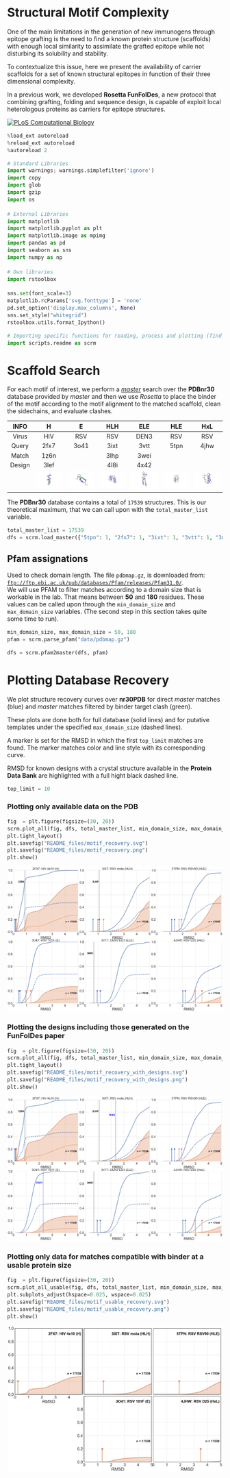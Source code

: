
# Structural Motif Complexity

One of the main limitations in the generation of new immunogens through epitope grafting is the need to find a known protein structure (scaffolds) with enough local similarity to assimilate the grafted epitope while not disturbing its solubility and stability. 

To contextualize this issue, here we present the availability of carrier scaffolds for a set of known structural epitopes in function of their three dimensional complexity.

In a previous work, we developed **Rosetta FunFolDes**, a new protocol that combining grafting, folding and sequence design, is capable of exploit local heterologous proteins as carriers for epitope structures. 

[![PLoS Computational Biology](https://img.shields.io/badge/PLoS%20Computational%20Biology-doi.org/10.1371/journal.pcbi.1006623-green.svg)](https://doi.org/10.1371/journal.pcbi.1006623)


```python
%load_ext autoreload
%reload_ext autoreload
%autoreload 2
```


```python
# Standard Libraries
import warnings; warnings.simplefilter('ignore')
import copy
import glob
import gzip
import os

# External Libraries
import matplotlib
import matplotlib.pyplot as plt
import matplotlib.image as mpimg
import pandas as pd
import seaborn as sns
import numpy as np

# Own libraries
import rstoolbox

sns.set(font_scale=3)
matplotlib.rcParams['svg.fonttype'] = 'none'
pd.set_option('display.max_columns', None)
sns.set_style("whitegrid")
rstoolbox.utils.format_Ipython()
```

```python
# Importing specific functions for reading, process and plotting (find descriptions in scripts/readme.py)
import scripts.readme as scrm
```

# Scaffold Search

For each motif of interest, we perform a [_master_](http://www.grigoryanlab.org/master/) search over the __PDBnr30__ database provided by _master_ and then we use _Rosetta_ to place the binder of the motif according to the motif alignment to the matched scaffold, clean the sidechains, and evaluate clashes.

|__INFO__|__H__|__E__|__HLH__|__ELE__|__HLE__|__HxL__|
|:------:|:---:|:---:|:-----:|:-----:|:-----:|:-----:|
|Virus   |HIV  |RSV  |RSV    |DEN3   |RSV    |RSV    |
|Query   |2fx7 |3o41 |3ixt   |3vtt   |5tpn   |4jhw   |
|Match   |1z6n |     |3lhp   |3wei   |       |       |
|Design  |3lef |     |4l8i   |4x42   |       |       |
||![2fx7](README_files/2fx7.png)|![3o41](README_files/3o41.png)|![3ixt](README_files/3ixt.png)|![3vtt](README_files/3vtt.png)|![5tpn](README_files/5tpn.png)|![4jhw](README_files/4jhw.png)|

The __PDBnr30__ database contains a total of `17539` structures. This is our theoretical maximum, that we can call upon with the `total_master_list` variable.


```python
total_master_list = 17539
dfs = scrm.load_master({"5tpn": 1, "2fx7": 1, "3ixt": 1, "3vtt": 1, "3o41": 1, "4jhw": 1})
```

## Pfam assignations

Used to check domain length. The file ```pdbmap.gz```, is downloaded from: [```ftp://ftp.ebi.ac.uk/pub/databases/Pfam/releases/Pfam31.0/```](ftp://ftp.ebi.ac.uk/pub/databases/Pfam/releases/Pfam31.0/).  
We will use PFAM to filter matches according to a domain size that is workable in the lab. That means between __50__ and __180__ residues. These values can be called upon through the `min_domain_size` and `max_domain_size` variables.
(The second step in this section takes quite some time to run).


```python
min_domain_size, max_domain_size = 50, 180
pfam = scrm.parse_pfam("data/pdbmap.gz")
```


```python
dfs = scrm.pfam2master(dfs, pfam)
```

# Plotting Database Recovery

We plot structure recovery curves over __nr30PDB__ for direct _master_ matches (blue) and _master_ matches filtered by binder target clash (green).

These plots are done both for full database (solid lines) and for putative templates under the specified `max_domain_size` (dashed lines).

A marker is set for the RMSD in which the first `top_limit` matches are found. The marker matches color and line style with its corresponding curve.

RMSD for known designs with a crystal structure available in the **Protein Data Bank** are highlighted with a full hight black dashed line.


```python
top_limit = 10
```

### Plotting only available data on the PDB


```python
fig  = plt.figure(figsize=(30, 20))
scrm.plot_all(fig, dfs, total_master_list, min_domain_size, max_domain_size, top_limit, 0)
plt.tight_layout()
plt.savefig("README_files/motif_recovery.svg")
plt.savefig("README_files/motif_recovery.png")
plt.show()
```


![png](README_files/README_12_0.png)


### Plotting the designs including those generated on the FunFolDes paper


```python
fig  = plt.figure(figsize=(30, 20))
scrm.plot_all(fig, dfs, total_master_list, min_domain_size, max_domain_size, top_limit, 1)
plt.tight_layout()
plt.savefig("README_files/motif_recovery_with_designs.svg")
plt.savefig("README_files/motif_recovery_with_designs.png")
plt.show()
```


![png](README_files/README_14_0.png)


### Plotting only data for matches compatible with binder at a usable protein size


```python
fig  = plt.figure(figsize=(30, 20))
scrm.plot_all_usable(fig, dfs, total_master_list, min_domain_size, max_domain_size, top_limit)
plt.subplots_adjust(hspace=0.025, wspace=0.025)
plt.savefig("README_files/motif_usable_recovery.svg")
plt.savefig("README_files/motif_usable_recovery.png")
plt.show()
```


![png](README_files/README_16_0.png)

